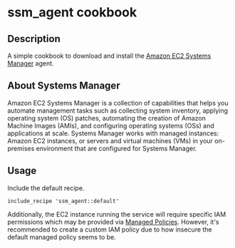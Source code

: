 ssm\_agent cookbook
===================

Description
-----------

A simple cookbook to download and install the [Amazon EC2 Systems Manager](http://docs.aws.amazon.com/AWSEC2/latest/UserGuide/systems-manager.html) agent.

About Systems Manager
---------------------

Amazon EC2 Systems Manager is a collection of capabilities that helps you automate management tasks such as collecting system inventory, applying operating system (OS) patches, automating the creation of Amazon Machine Images (AMIs), and configuring operating systems (OSs) and applications at scale. Systems Manager works with managed instances: Amazon EC2 instances, or servers and virtual machines (VMs) in your on-premises environment that are configured for Systems Manager.

Usage
-----

Include the default recipe.

```
include_recipe 'ssm_agent::default'
```

Additionally, the EC2 instance running the service will require specific IAM permissions which may be provided via [Managed Policies](http://docs.aws.amazon.com/AWSEC2/latest/UserGuide/systems-manager-access.html#sysman-configuring-access-policies). However, it's recommended to create a custom IAM policy due to how insecure the default managed policy seems to be.
